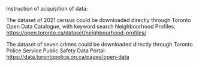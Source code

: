 Instruction of acquisition of data:

The dataset of 2021 census could be downloaded directly through Toronto Open Data Catalogue, with keyword search Neighbourhood Profiles: https://open.toronto.ca/dataset/neighbourhood-profiles/

The dataset of seven crimes could be downloaded directly through Toronto Police Service Public Safety Data Portal: https://data.torontopolice.on.ca/pages/open-data

